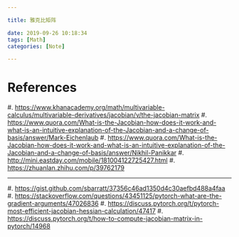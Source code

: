 ```yaml
---

title: 雅克比矩阵

date: 2019-09-26 10:18:34
tags: [Math]
categories: [Note]

---
```


# References

#. <https://www.khanacademy.org/math/multivariable-calculus/multivariable-derivatives/jacobian/v/the-jacobian-matrix>
#. <https://www.quora.com/What-is-the-Jacobian-how-does-it-work-and-what-is-an-intuitive-explanation-of-the-Jacobian-and-a-change-of-basis/answer/Mark-Eichenlaub>
#. <https://www.quora.com/What-is-the-Jacobian-how-does-it-work-and-what-is-an-intuitive-explanation-of-the-Jacobian-and-a-change-of-basis/answer/Nikhil-Panikkar>
#. <http://mini.eastday.com/mobile/181004122725427.html>
#. <https://zhuanlan.zhihu.com/p/39762179>

-----------------------------------------------------------------

#. <https://gist.github.com/sbarratt/37356c46ad1350d4c30aefbd488a4faa>
#. <https://stackoverflow.com/questions/43451125/pytorch-what-are-the-gradient-arguments/47026836>
#. <https://discuss.pytorch.org/t/pytorch-most-efficient-jacobian-hessian-calculation/47417>
#. <https://discuss.pytorch.org/t/how-to-compute-jacobian-matrix-in-pytorch/14968>
